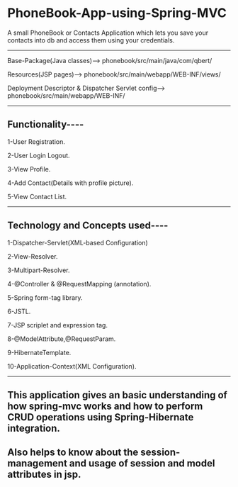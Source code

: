 # PhoneBook-App-using-Spring-MVC

A small PhoneBook or Contacts Application which lets you save your contacts into db and access them using your credentials.

----------------------------------------------------------------

Base-Package(Java classes)--> phonebook/src/main/java/com/qbert/

Resources(JSP pages)--> phonebook/src/main/webapp/WEB-INF/views/

Deployment Descriptor & Dispatcher Servlet config--> phonebook/src/main/webapp/WEB-INF/


---------------------------------------------------------------------------------------

Functionality----
--

1-User Registration.

2-User Login Logout.

3-View Profile.

4-Add Contact(Details with profile picture).

5-View Contact List.

---------------------------------------------
Technology and Concepts used----
--

1-Dispatcher-Servlet(XML-based Configuration)

2-View-Resolver.

3-Multipart-Resolver.

4-@Controller & @RequestMapping (annotation).

5-Spring form-tag library.

6-JSTL.

7-JSP scriplet and expression tag.

8-@ModelAttribute,@RequestParam.

9-HibernateTemplate.

10-Application-Context(XML Configuration).

-------------------------------------------
This application gives an basic understanding of how spring-mvc works and how to perform CRUD operations using Spring-Hibernate integration.
--
Also helps to know about the session-management and usage of session and model attributes in jsp.
--
